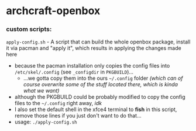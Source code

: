 # archcraft-openbox

### custom scripts:

`apply-config.sh` - A script that can build the whole openbox package, install it via pacman and "apply it", which results in applying the changes made here
- because the pacman installation only copies the config files into `/etc/skel/.config` (see `_configdir` in `PKGBUILD`)...
    - ...we gotta copy them into the ours `~/.config` folder _(which can of course overwrite some of the stuff located there, which is kinda what we want)_
- although the PKGBUILD could be probably modified to copy the config files to the `~/.config` right away, _idk_
- I also set the default shell in the xfce4 terminal to **fish** in this script, remove those lines if you just don't want to do that...
- usage: `./apply-config.sh`
